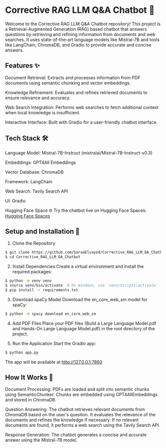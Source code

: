 # Corrective RAG LLM Q&A Chatbot 🤖
Welcome to the Corrective RAG LLM Q&A Chatbot repository! This project is a Retrieval-Augmented Generation (RAG) based chatbot that answers questions by retrieving and refining information from documents and web searches. It uses state-of-the-art language models like Mistral-7B and tools like LangChain, ChromaDB, and Gradio to provide accurate and concise answers.

## Features ✨
Document Retrieval: Extracts and processes information from PDF documents using semantic chunking and vector embeddings.

Knowledge Refinement: Evaluates and refines retrieved documents to ensure relevance and accuracy.

Web Search Integration: Performs web searches to fetch additional context when local knowledge is insufficient.

Interactive Interface: Built with Gradio for a user-friendly chatbot interface.

## Tech Stack 🛠️
Language Model: Mistral-7B-Instruct (mistralai/Mistral-7B-Instruct-v0.3)

Embeddings: GPT4All Embeddings

Vector Database: ChromaDB

Framework: LangChain

Web Search: Tavily Search API

UI: Gradio

Hugging Face Space 🌐
Try the chatbot live on Hugging Face Spaces:
[Hugging Face Spaces](https://huggingface.co/spaces/Saraay/Corrective_RAG_LLM_QA_Chatbot)

## Setup and Installation 🚀
1. Clone the Repository
```bash
$ git clone https://github.com/SaraaElsayed/Corrective_RAG_LLM_QA_Chatbot.git
$ cd Corrective_RAG_LLM_QA_Chatbot
```
2. Install Dependencies
Create a virtual environment and install the required packages:
```bash
$ python -m venv venv
$ source venv/bin/activate  # On Windows, use `venv\Scripts\activate`
$ pip install -r requirements.txt
```
3. Download spaCy Model
Download the en_core_web_sm model for spaCy:
```bash
$ python -m spacy download en_core_web_sm
```
4. Add PDF Files
Place your PDF files (Build a Large Language Model.pdf and Hands-On Large Language Model.pdf) in the root directory of the project.

5. Run the Application
Start the Gradio app:
```bash
$ python app.py
```
The app will be available at http://127.0.0.1:7860

## How It Works 🧠

Document Processing:
PDFs are loaded and split into semantic chunks using SemanticChunker.
Chunks are embedded using GPT4AllEmbeddings and stored in ChromaDB.

Question Answering:
The chatbot retrieves relevant documents from ChromaDB based on the user's question.
It evaluates the relevance of the documents and refines the knowledge if necessary.
If no relevant documents are found, it performs a web search using the Tavily Search API.

Response Generation:
The chatbot generates a concise and accurate answer using the Mistral-7B model.

